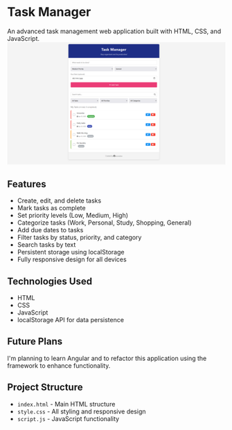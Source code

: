 # Task Manager

An advanced task management web application built with HTML, CSS, and JavaScript.
![Task Manager Screenshot](/TaskManagerDemo.png)

## Features

- Create, edit, and delete tasks
- Mark tasks as complete
- Set priority levels (Low, Medium, High)
- Categorize tasks (Work, Personal, Study, Shopping, General)
- Add due dates to tasks
- Filter tasks by status, priority, and category
- Search tasks by text
- Persistent storage using localStorage
- Fully responsive design for all devices

## Technologies Used

- HTML
- CSS
- JavaScript
- localStorage API for data persistence

## Future Plans

I'm planning to learn Angular and to refactor this application using the framework to enhance functionality.

## Project Structure

- `index.html` - Main HTML structure
- `style.css` - All styling and responsive design
- `script.js` - JavaScript functionality
